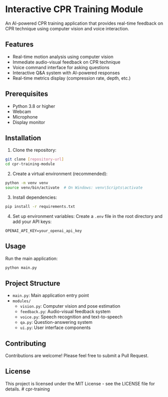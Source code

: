 # Interactive CPR Training Module

An AI-powered CPR training application that provides real-time feedback on CPR technique using computer vision and voice interaction.

## Features

- Real-time motion analysis using computer vision
- Immediate audio-visual feedback on CPR technique
- Voice command interface for asking questions
- Interactive Q&A system with AI-powered responses
- Real-time metrics display (compression rate, depth, etc.)

## Prerequisites

- Python 3.8 or higher
- Webcam
- Microphone
- Display monitor

## Installation

1. Clone the repository:
```bash
git clone [repository-url]
cd cpr-training-module
```

2. Create a virtual environment (recommended):
```bash
python -m venv venv
source venv/bin/activate  # On Windows: venv\Scripts\activate
```

3. Install dependencies:
```bash
pip install -r requirements.txt
```

4. Set up environment variables:
Create a `.env` file in the root directory and add your API keys:
```
OPENAI_API_KEY=your_openai_api_key
```

## Usage

Run the main application:
```bash
python main.py
```

## Project Structure

- `main.py`: Main application entry point
- `modules/`
  - `vision.py`: Computer vision and pose estimation
  - `feedback.py`: Audio-visual feedback system
  - `voice.py`: Speech recognition and text-to-speech
  - `qa.py`: Question-answering system
  - `ui.py`: User interface components

## Contributing

Contributions are welcome! Please feel free to submit a Pull Request.

## License

This project is licensed under the MIT License - see the LICENSE file for details. #   c p r - t r a i n i n g  
 